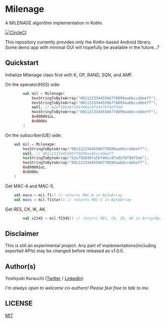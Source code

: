 # Milenage

A MILENAGE algorithm implementation in Kotlin.

[![CircleCI](https://circleci.com/gh/wmnsk/MilenageKT.svg?style=shield)](https://circleci.com/gh/wmnsk/MilenageKT)

This repository currently provides only the Kotlin-based Android library.
Some demo app with minimal GUI will hopefully be available in the future...?

## Quickstart

Initialize Milenage class first with K, OP, RAND, SQN, and AMF.

On the operator(HSS) side:

```kotlin
        val mil = Milenage(
            hexStringToByteArray("00112233445566778899aabbccddeeff"),
            hexStringToByteArray("00112233445566778899aabbccddeeff"),
            null, // 62e75b8d6fa5bf46ec87a9276f9df54d
            hexStringToByteArray("00112233445566778899aabbccddeeff"),
            0x000001uL,
            0x8000u
        )
```

On the subscriber(UE) side:

```kotlin
    val mil = Milenage(
        hexStringToByteArray("00112233445566778899aabbccddeeff"),
        null, // 00112233445566778899aabbccddeeff
        hexStringToByteArray("62e75b8d6fa5bf46ec87a9276f9df54d"),
        hexStringToByteArray("00112233445566778899aabbccddeeff"),
        0x000001uL,
        0x8000u
    )
```

Get MAC-A and MAC-S.

```kotlin
    val maca = mil.f1() // returns MAC-A in ByteArray
    val macs = mil.f1star() // returns MAC-S in ByteArray
```

Get RES, CK, IK, AK.

```kotlin
        val v2345 = mil.f2345() // returns RES, CK, IK, AK in Array<ByteArray>
```

## Disclaimer

This is still an experimental project. Any part of implementations(including exported APIs) may be changed before released as v1.0.0.

## Author(s)

Yoshiyuki Kurauchi ([Twitter](https://twitter.com/wmnskdmms) / [LinkedIn](https://www.linkedin.com/in/yoshiyuki-kurauchi/))

_I'm always open to welcome co-authors! Please feel free to talk to me._

## LICENSE

[MIT](https://github.com/wmnsk/MilenageKT/blob/master/LICENSE)
